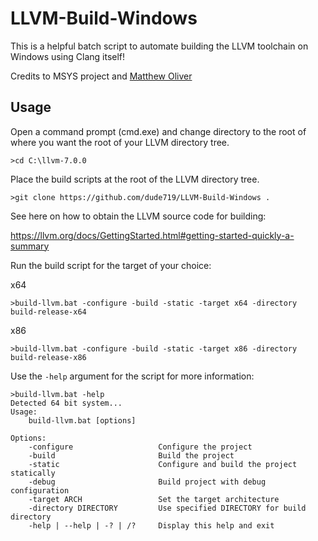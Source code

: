 # LLVM-Build-Windows 

This is a helpful batch script to automate building the LLVM toolchain on Windows using Clang itself!

Credits to MSYS project and [Matthew Oliver](https://github.com/Sibras)

## Usage

Open a command prompt (cmd.exe) and change directory to the root of where you want the root of your LLVM directory tree.

    >cd C:\llvm-7.0.0

Place the build scripts at the root of the LLVM directory tree.
    
    >git clone https://github.com/dude719/LLVM-Build-Windows .
    
See here on how to obtain the LLVM source code for building:

https://llvm.org/docs/GettingStarted.html#getting-started-quickly-a-summary
    
Run the build script for the target of your choice:

x64

    >build-llvm.bat -configure -build -static -target x64 -directory build-release-x64
    
x86

    >build-llvm.bat -configure -build -static -target x86 -directory build-release-x86
    
Use the `-help` argument for the script for more information:

    >build-llvm.bat -help
    Detected 64 bit system...
    Usage:
        build-llvm.bat [options]

    Options:
        -configure                   Configure the project
        -build                       Build the project
        -static                      Configure and build the project statically
        -debug                       Build project with debug configuration
        -target ARCH                 Set the target architecture
        -directory DIRECTORY         Use specified DIRECTORY for build directory
        -help | --help | -? | /?     Display this help and exit
